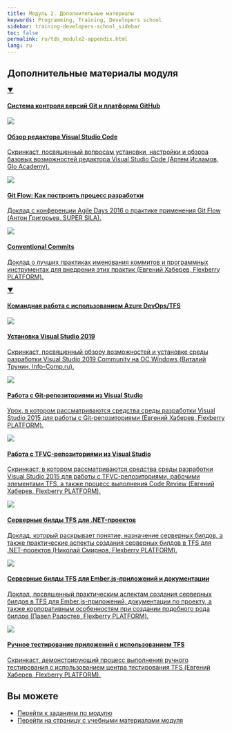```yaml
---
title: Модуль 2. Дополнительные материалы
keywords: Programming, Training, Developers school
sidebar: training-developers-school_sidebar
toc: false
permalink: ru/tds_module2-appendix.html
lang: ru
---
```


## Дополнительные материалы модуля

<div class="panel-group">
    <div class="panel panel-default">
        <div class="panel-heading">
            <a class="pull-right spoiler-push" data-toggle="collapse" href="#collapse1">&#9660;</a>
            <h4 class="panel-title">
                <a data-toggle="collapse" href="#collapse1">
                Система контроля версий Git и платформа GitHub</a>
            </h4>
        </div>
        <div id="collapse1" class="panel-collapse collapse in">
            <div class="panel-body">
                <div class="row items">
                    <div class="col-sm-6 col-md-4 portfolio-item">
                        <a href="{{ 'https://www.youtube.com/watch?v=paA-leudslo' | relative_url }}" class="portfolio-link" target="_blank">
                            <div class="img-wrapper">
                                <img src="{{ "/images/pages/trainings/developers-school/module2/vs-code-overview.jpg" | relative_url}}" class="products-img">
                            </div>
                            <h4><span class="item-head">Обзор редактора Visual Studio Code</span></h4>
                            <p>Скринкаст, посвященный вопросам установки, настройки и обзора базовых возможностей редактора Visual Studio Code (Артем Исламов, Glo Academy).</p>
                        </a>
                    </div>
                    <div class="col-sm-6 col-md-4 portfolio-item">
                        <a href="{{ 'https://www.youtube.com/watch?v=rC6varfUhCo' | relative_url }}" class="portfolio-link" target="_blank">
                            <div class="img-wrapper">
                                <img src="{{ "/images/pages/trainings/developers-school/module2/git-flow-process.jpg" | relative_url}}" class="products-img">
                            </div>
                            <h4><span class="item-head">Git Flow: Как построить процесс разработки</span></h4>
                            <p>Доклад с конференции Agile Days 2016 о практике применения Git Flow (Антон Григорьев, SUPER SILA).</p>
                        </a>
                    </div>
                    <div class="col-sm-6 col-md-4 portfolio-item">
                        <a href="{{ 'https://youtu.be/wQAjp-lw8FI' | relative_url }}" class="portfolio-link" target="_blank">
                            <div class="img-wrapper">
                                <img src="{{ "/images/pages/trainings/developers-school/module2/conventional-commits.jpg" | relative_url}}" class="products-img">
                            </div>
                            <h4><span class="item-head">Conventional Commits</span></h4>
                            <p>Доклад о лучших практиках именования коммитов и программных инструментах для внедрения этих практик (Евгений Хаберев, Flexberry PLATFORM).</p>
                        </a>
                    </div>
                </div>
            </div>
        </div>
    </div>
</div>

<div class="panel-group">
    <div class="panel panel-default">
        <div class="panel-heading">
            <a class="pull-right spoiler-push" data-toggle="collapse" href="#collapse2">&#9660;</a>
            <h4 class="panel-title">
                <a data-toggle="collapse" href="#collapse2">
                Командная работа с использованием Azure DevOps&sol;TFS</a>
            </h4>
        </div>
        <div id="collapse2" class="panel-collapse collapse in">
            <div class="panel-body">
                <div class="row items">
                    <div class="col-sm-6 col-md-4 portfolio-item">
                        <a href="{{ 'https://www.youtube.com/watch?v=FljfXrxgAmM' | relative_url }}" class="portfolio-link" target="_blank">
                            <div class="img-wrapper">
                                <img src="{{ "/images/pages/trainings/developers-school/module2/vs-2019-install.jpg" | relative_url}}" class="products-img">
                            </div>
                            <h4><span class="item-head">Установка Visual Studio 2019</span></h4>
                            <p>Скринкаст, посвященный обзору возможностей и установке среды разработки Visual Studio 2019 Community на ОС Windows (Виталий Трунин, Info-Comp.ru).</p>
                        </a>
                    </div>
                    <div class="col-sm-6 col-md-4 portfolio-item">
                        <a href="{{ 'https://www.youtube.com/watch?v=rS8B8T3Crz8' | relative_url }}" class="portfolio-link" target="_blank">
                            <div class="img-wrapper">
                                <img src="{{ "/images/pages/trainings/developers-school/module2/git-from-vs.jpg" | relative_url}}" class="products-img">
                            </div>
                            <h4><span class="item-head">Работа с Git-репозиториями из Visual Studio</span></h4>
                            <p>Урок, в котором рассматриваются средства среды разработки Visual Studio 2015 для работы с Git-репозиториями (Евгений Хаберев, Flexberry PLATFORM).</p>
                        </a>
                    </div>
                    <div class="col-sm-6 col-md-4 portfolio-item">
                        <a href="{{ 'https://www.youtube.com/watch?v=Pzu93rnaGrA' | relative_url }}" class="portfolio-link" target="_blank">
                            <div class="img-wrapper">
                                <img src="{{ "/images/pages/trainings/developers-school/module2/tfvc-from-vs.jpg" | relative_url}}" class="products-img">
                            </div>
                            <h4><span class="item-head">Работа с TFVC-репозиториями из Visual Studio</span></h4>
                            <p>Скринкаст, в котором рассматриваются средства среды разработки Visual Studio 2015 для работы с TFVC-репозиториями, рабочими элементами TFS, а также процесс выполнения Code Review (Евгений Хаберев, Flexberry PLATFORM).</p>
                        </a>
                    </div>
                </div>
                <div class="row items">
                    <div class="col-sm-6 col-md-4 portfolio-item">
                        <a href="{{ 'https://www.youtube.com/watch?v=3p2XgNDrL6Y' | relative_url }}" class="portfolio-link" target="_blank">
                            <div class="img-wrapper">
                                <img src="{{ "/images/pages/trainings/developers-school/module2/tfs-builds-dot-net.jpg" | relative_url}}" class="products-img">
                            </div>
                            <h4><span class="item-head">Серверные билды TFS для .NET-проектов</span></h4>
                            <p>Доклад, который раскрывает понятие, назначение серверных билдов, а также практические аспекты создания серверных билдов в TFS для .NET-проектов (Николай Смирнов, Flexberry PLATFORM).</p>
                        </a>
                    </div>
                    <div class="col-sm-6 col-md-4 portfolio-item">
                        <a href="{{ 'https://www.youtube.com/watch?v=6Gpq3r9YZC8' | relative_url }}" class="portfolio-link" target="_blank">
                            <div class="img-wrapper">
                                <img src="{{ "/images/pages/trainings/developers-school/module2/tfs-builds-ember.jpg" | relative_url}}" class="products-img">
                            </div>
                            <h4><span class="item-head">Серверные билды TFS для Ember.js-приложений и документации</span></h4>
                            <p>Доклад, посвященный практическим аспектам создания серверных билдов в TFS для Ember.js-приложений, документации по проекту, а также корпоративным особенностям при создании подобного рода билдов (Павел Радостев, Flexberry PLATFORM).</p>
                        </a>
                    </div>
                    <div class="col-sm-6 col-md-4 portfolio-item">
                        <a href="{{ 'https://www.youtube.com/watch?v=AtJT9mI_fKk' | relative_url }}" class="portfolio-link" target="_blank">
                            <div class="img-wrapper">
                                <img src="{{ "/images/pages/trainings/developers-school/module2/manual-testing-tfs.jpg" | relative_url}}" class="products-img">
                            </div>
                            <h4><span class="item-head">Ручное тестирование приложений с использованием TFS</span></h4>
                            <p>Скринкаст, демонстрирующий процесс выполнения ручного тестирования с использованием центра тестирования TFS (Евгений Хаберев, Flexberry PLATFORM).</p>
                        </a>
                    </div>
                </div>
            </div>
        </div>
    </div>
</div>

## Вы можете

* [Перейти к заданиям по модулю](tds_module2-tasks.html) <i class="fa fa-arrow-right" aria-hidden="true"></i>
* <i class="fa fa-arrow-left" aria-hidden="true"></i> [Перейти на страницу с учебными материалами модуля](tds_module2-learn.html)
